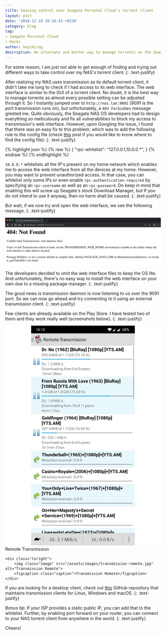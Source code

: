 ```yaml
---
title: Gaining control over Seagate Personal Cloud's torrent client
layout: post
date: '2018-12-19 20:38:43 +0530'
category: blog
tag:
- Seagate Personal Cloud
- Hacks
author: heychirag
description: An alternate and better way to manage torrents on the Seagate Personal Cloud
---
```


For some reason, I am just not able to get enough of finding and trying out different ways to take control over my NAS's torrent client.
{: .text-justify}

After realizing my NAS uses transmission as its default torrent client, it didn't take me long to check if I had access to its web interface. The web interface is similar to the GUI of a torrent client. No doubt, it is the best way to manage torrents as almost every possible setting can be adjusted through it. So I instantly jumped over to `http://nas.lan:9091` (9091 is the port transmission runs on), but unfortunately, a `403 Forbidden` message greeted me. Quite obviously, the Seagate NAS OS developers had to design everything so meticulously and fix all vulnerabilities to block my access to transmission's web interface. However, upon Googling the issue, I found that there was an easy fix to this problem; which was to add the following rule to the config file (check [this](/disabling-torrent-seeding-on-the-seagate-personal-cloud/) post if you would like to know where to find the config file):
{: .text-justify}

{% highlight json %}
{% raw %}
{
    "rpc-whitelist": "127.0.0.1,10.0.0.*",
}
{% endraw %}
{% endhighlight %}

`10.0.0.*` whitelists all the IP's present on my home network which enables me to access the web interface from all the devices at my home. However, you may want to prevent unauthorized access. In that case, you can whitelist only some IPs or even enable `rpc-authentication-required` by specifying an `rpc-username` as well as an `rpc-password`. Do keep in mind that enabling this will screw up Seagate's stock Download Manager, but If you do not intend to use it anyway, then no harm shall be caused.
{: .text-justify}

But wait, if we now try and open the web interface, we see the following message.
{: .text-justify}

![Missing web interface files](/assets/images/web-interface-files-missing.png)
<!--figcaption class="caption">Transmission web interface files are missing on the NAS OS</figcaptio-->

The developers decided to omit the web interface files to keep the OS lite. And unfortunately, there's no easy way to install the web interface on your own due to a missing package manager.
{: .text-justify}

The good news is transmission daemon is now listening to us over the 9091 port. So we can now go ahead and try connecting to it using an external transmission client.
{: .text-justify}

Few clients are already available on the Play Store. I have tested two of them and they work really well (screenshots below).
{: .text-justify}

<div class="side-by-side">
    <div class="toleft">
        <img class="image" src="/assets/images/remote-transmission.jpg" alt="Remote Transmission">
        <figcaption class="caption">Remote Transmission</figcaption>
    </div>

    <div class="toright">
        <img class="image" src="/assets/images/transmission-remote.jpg" alt="Transmission Remote">
        <figcaption class="caption">Transmission Remote</figcaption>
    </div>
</div>


If you are looking for a desktop client, check out [this](https://github.com/transmission-remote-gui/transgui) GitHub repository that maintains transmission clients for Linux, Windows and macOS.
{: .text-justify}

_Bonus tip:_ If your ISP provides a static public IP, you can add that to the whitelist. Further, by enabling port forward on your router, you can connect to your NAS torrent client from anywhere in the world.
{: .text-justify}

Cheers!

<div class="breaker"></div>
